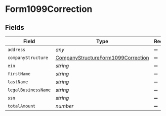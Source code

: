 # Form1099Correction


## Fields

| Field                                                                                           | Type                                                                                            | Required                                                                                        | Description                                                                                     |
| ----------------------------------------------------------------------------------------------- | ----------------------------------------------------------------------------------------------- | ----------------------------------------------------------------------------------------------- | ----------------------------------------------------------------------------------------------- |
| `address`                                                                                       | *any*                                                                                           | :heavy_minus_sign:                                                                              | N/A                                                                                             |
| `companyStructure`                                                                              | [CompanyStructureForm1099Correction](../../models/shared/companystructureform1099correction.md) | :heavy_minus_sign:                                                                              | N/A                                                                                             |
| `ein`                                                                                           | *string*                                                                                        | :heavy_minus_sign:                                                                              | N/A                                                                                             |
| `firstName`                                                                                     | *string*                                                                                        | :heavy_minus_sign:                                                                              | N/A                                                                                             |
| `lastName`                                                                                      | *string*                                                                                        | :heavy_minus_sign:                                                                              | N/A                                                                                             |
| `legalBusinessName`                                                                             | *string*                                                                                        | :heavy_minus_sign:                                                                              | N/A                                                                                             |
| `ssn`                                                                                           | *string*                                                                                        | :heavy_minus_sign:                                                                              | N/A                                                                                             |
| `totalAmount`                                                                                   | *number*                                                                                        | :heavy_minus_sign:                                                                              | N/A                                                                                             |